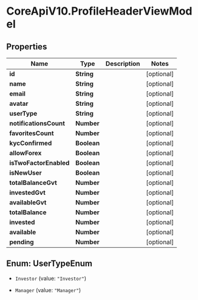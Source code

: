 # CoreApiV10.ProfileHeaderViewModel

## Properties
Name | Type | Description | Notes
------------ | ------------- | ------------- | -------------
**id** | **String** |  | [optional] 
**name** | **String** |  | [optional] 
**email** | **String** |  | [optional] 
**avatar** | **String** |  | [optional] 
**userType** | **String** |  | [optional] 
**notificationsCount** | **Number** |  | [optional] 
**favoritesCount** | **Number** |  | [optional] 
**kycConfirmed** | **Boolean** |  | [optional] 
**allowForex** | **Boolean** |  | [optional] 
**isTwoFactorEnabled** | **Boolean** |  | [optional] 
**isNewUser** | **Boolean** |  | [optional] 
**totalBalanceGvt** | **Number** |  | [optional] 
**investedGvt** | **Number** |  | [optional] 
**availableGvt** | **Number** |  | [optional] 
**totalBalance** | **Number** |  | [optional] 
**invested** | **Number** |  | [optional] 
**available** | **Number** |  | [optional] 
**pending** | **Number** |  | [optional] 


<a name="UserTypeEnum"></a>
## Enum: UserTypeEnum


* `Investor` (value: `"Investor"`)

* `Manager` (value: `"Manager"`)




